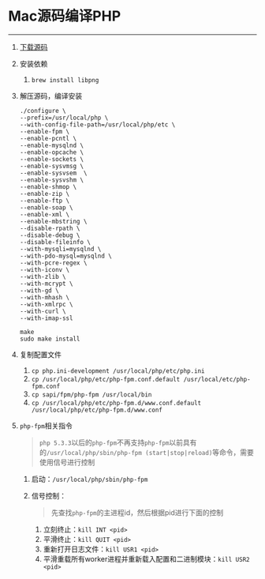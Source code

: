 # Mac源码编译PHP

---

1. [下载源码](https://php.net)

2. 安装依赖

   1. `brew install libpng`

3. 解压源码，编译安装

   ```shell
   ./configure \
   --prefix=/usr/local/php \
   --with-config-file-path=/usr/local/php/etc \
   --enable-fpm \
   --enable-pcntl \
   --enable-mysqlnd \
   --enable-opcache \
   --enable-sockets \
   --enable-sysvmsg \
   --enable-sysvsem  \
   --enable-sysvshm \
   --enable-shmop \
   --enable-zip \
   --enable-ftp \
   --enable-soap \
   --enable-xml \
   --enable-mbstring \
   --disable-rpath \
   --disable-debug \
   --disable-fileinfo \
   --with-mysqli=mysqlnd \
   --with-pdo-mysql=mysqlnd \
   --with-pcre-regex \
   --with-iconv \
   --with-zlib \
   --with-mcrypt \
   --with-gd \
   --with-mhash \
   --with-xmlrpc \
   --with-curl \
   --with-imap-ssl
   
   make
   sudo make install
   ```

4. 复制配置文件

   1. `cp php.ini-development /usr/local/php/etc/php.ini`
   2. `cp /usr/local/php/etc/php-fpm.conf.default /usr/local/etc/php-fpm.conf`
   3. `cp sapi/fpm/php-fpm /usr/local/bin`
   4. `cp /usr/local/php/etc/php-fpm.d/www.conf.default /usr/local/php/etc/php-fpm.d/www.conf`
   
5. `php-fpm`相关指令

   > `php 5.3.3`以后的`php-fpm`不再支持`php-fpm`以前具有的`/usr/local/php/sbin/php-fpm (start|stop|reload)`等命令，需要使用信号进行控制

   1. 启动：`/usr/local/php/sbin/php-fpm`

   2. 信号控制：

      > 先查找`php-fpm`的主进程id，然后根据pid进行下面的控制

      1. 立刻终止：`kill INT <pid>`
      2. 平滑终止：`kill QUIT <pid>`
      3.  重新打开日志文件：`kill USR1 <pid> `
      4. 平滑重载所有worker进程并重新载入配置和二进制模块：`kill USR2 <pid>`

